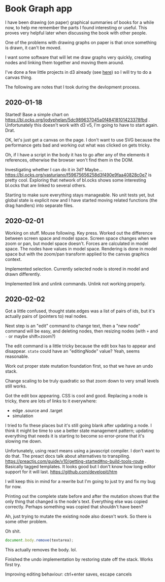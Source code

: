 # Book Graph app

I have been drawing (on paper) graphical summaries of books for a while now, to help me remember the parts I found interesting or useful. This proves very helpful later when discussing the book with other people.

One of the problems with drawing graphs on paper is that once something is drawn, it can't be moved.

I want some software that will let me draw graphs very quickly, creating nodes and linking them together and moving them around.

I've done a few little projects in d3 already (see [here](jnnnnn.github.io)) so I will try to do a canvas thing.

The following are notes that I took during the devlopment process.

## 2020-01-18

Started! Base a simple chart on https://bl.ocks.org/jodyphelan/5dc989637045a0f48418101423378fbd . Unfortunately this doesn't work with d3 v5, I'm going to have to start again. Drat.

OK, let's just get a canvas on the page. I don't want to use SVG because the performance gets bad and working out what was clicked on gets tricky.

Oh, if I have a script in the body it has to go after any of the elements it references, otherwise the browser won't find them in the DOM.

Investigating whether I can do it in 3d? Maybe... https://bl.ocks.org/vasturiano/f59675656258d3f490e9faa40828c0e7 is pretty cool. Exploring that network of bl.ocks shows some interesting bl.ocks that are linked to several others.

Starting to make sure everything stays manageable. No unit tests yet, but global state is explicit now and I have started moving related functions (the drag handlers) into separate files.

## 2020-02-01

Working on stuff. Mouse following. Key press. Worked out the difference between screen space and model space. Screen space changes when we zoom or pan, but model space doesn't. Forces are calculated in model space. The nodes have values in model space. Rendering is done in model space but with the zoom/pan transform applied to the canvas graphics context.

Implemented selection. Currently selected node is stored in model and drawn differently.

Implemented link and unlink commands. Unlink not working properly.

## 2020-02-02

Got a little confused, thought state.edges was a list of pairs of ids, but it's actually pairs of (pointers to) real nodes.

Next step is an "edit" command to change text, then a "new node" command will be easy, and deleting nodes, then resizing nodes (with `+` and `-` or maybe shift+zoom?)

The edit command is a little tricky because the edit box has to appear and disappear. `state` could have an "editingNode" value? Yeah, seems reasonable.

Work out proper state mutation foundation first, so that we have an undo stack.

Change scaling to be truly quadratic so that zoom down to very small levels still works.

Got the edit box appearing. CSS is cool and good. Replacing a node is tricky, there are lots of links to it everywhere:

- edge .source and .target
- simulation

I tried to fix these places but it's still going blank after updating a node. I think it might be time to use a better state management pattern; updating everything that needs it is starting to become so error-prone that it's slowing me down.

Unfortunately, using react means using a javascript compiler. I don't want to do that. The preact docs talk about alternatives to transpiling. https://preactjs.com/guide/v10/getting-started#no-build-tools-route . Basically tagged templates. It looks good but I don't know how long editor support for it will last. https://github.com/developit/htm

I will keep this in mind for a rewrite but I'm going to just try and fix my bug for now.

Printing out the complete state before and after the mutation shows that the only thing that changed is the node's text. Everything else was copied correctly. Perhaps something was copied that shouldn't have been?

Ah, just trying to mutate the existing node also doesn't work. So there is some other problem.

Oh shit.

```js
document.body.remove(textarea);
```

This actually removes the body. lol.

Finished the undo implementation by restoring state off the stack. Works first try.

Improving editing behaviour: ctrl+enter saves, escape cancels
